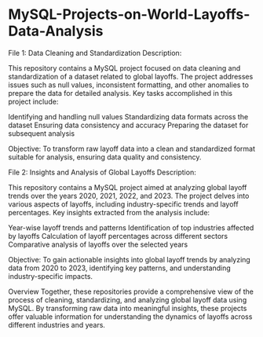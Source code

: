 # MySQL-Projects-on-World-Layoffs-Data-Analysis
File 1: Data Cleaning and Standardization
Description:

This repository contains a MySQL project focused on data cleaning and standardization of a dataset related to global layoffs. The project addresses issues such as null values, inconsistent formatting, and other anomalies to prepare the data for detailed analysis. Key tasks accomplished in this project include:

Identifying and handling null values
Standardizing data formats across the dataset
Ensuring data consistency and accuracy
Preparing the dataset for subsequent analysis

Objective:
To transform raw layoff data into a clean and standardized format suitable for analysis, ensuring data quality and consistency.

File 2: Insights and Analysis of Global Layoffs
Description:

This repository contains a MySQL project aimed at analyzing global layoff trends over the years 2020, 2021, 2022, and 2023. 
The project delves into various aspects of layoffs, including industry-specific trends and layoff percentages. Key insights extracted from the analysis include:

Year-wise layoff trends and patterns
Identification of top industries affected by layoffs
Calculation of layoff percentages across different sectors
Comparative analysis of layoffs over the selected years

Objective:
To gain actionable insights into global layoff trends by analyzing data from 2020 to 2023, identifying key patterns, and understanding industry-specific impacts.

Overview
Together, these repositories provide a comprehensive view of the process of cleaning, standardizing, and analyzing global layoff data using MySQL. By transforming raw data into meaningful insights, these projects offer valuable information for understanding the dynamics of layoffs across different industries and years.
